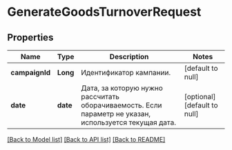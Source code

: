 # GenerateGoodsTurnoverRequest
## Properties

| Name | Type | Description | Notes |
|------------ | ------------- | ------------- | -------------|
| **campaignId** | **Long** | Идентификатор кампании. | [default to null] |
| **date** | **date** | Дата, за которую нужно рассчитать оборачиваемость. Если параметр не указан, используется текущая дата. | [optional] [default to null] |

[[Back to Model list]](../README.md#documentation-for-models) [[Back to API list]](../README.md#documentation-for-api-endpoints) [[Back to README]](../README.md)

